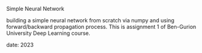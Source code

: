Simple Neural Network

building a simple neural network from scratch via numpy and using forward/backward propagation process.
This is assignment 1 of Ben-Gurion University Deep Learning course.

date: 2023
